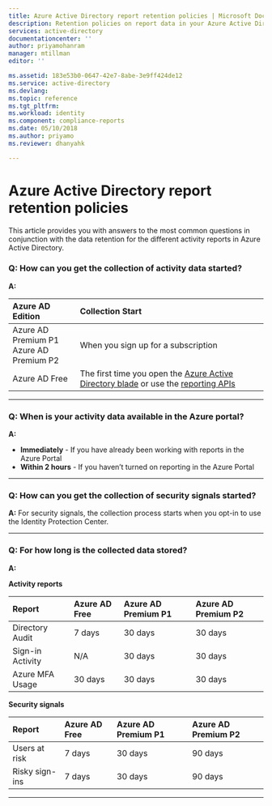 ```yaml
---
title: Azure Active Directory report retention policies | Microsoft Docs
description: Retention policies on report data in your Azure Active Directory
services: active-directory
documentationcenter: ''
author: priyamohanram
manager: mtillman
editor: ''

ms.assetid: 183e53b0-0647-42e7-8abe-3e9ff424de12
ms.service: active-directory
ms.devlang: 
ms.topic: reference
ms.tgt_pltfrm: 
ms.workload: identity
ms.component: compliance-reports
ms.date: 05/10/2018
ms.author: priyamo
ms.reviewer: dhanyahk

---
```

# Azure Active Directory report retention policies


This article provides you with answers to the most common questions in conjunction with the data retention for the different activity reports in Azure Active Directory. 

### Q: How can you get the collection of activity data started?

**A:**

| Azure AD Edition | Collection Start |
| :--              | :--   |
| Azure AD Premium P1 <br /> Azure AD Premium P2 | When you sign up for a subscription |
| Azure AD Free | The first time you open the [Azure Active Directory blade](https://ms.portal.azure.com/#blade/Microsoft_AAD_IAM/ActiveDirectoryMenuBlade/Overview) or use the [reporting APIs](https://aka.ms/aadreports)  |

---
### Q: When is your activity data available in the Azure portal?

**A:**

- **Immediately** - If you have already been working with reports in the Azure Portal
- **Within 2 hours** - If you haven’t turned on reporting in the Azure Portal

---

### Q: How can you get the collection of security signals started?  

**A:** For security signals, the collection process starts when you opt-in to use the Identity Protection Center. 


---

### Q: For how long is the collected data stored?

**A:**

**Activity reports**	

| Report                 | Azure AD Free | Azure AD Premium P1 | Azure AD Premium P2 |
| :--                    | :--           | :--                 | :--                 |
| Directory Audit        | 7 days        | 30 days             | 30 days             |
| Sign-in Activity       | N/A           | 30 days             | 30 days             |
| Azure MFA Usage        | 30 days       | 30 days             | 30 days             |

**Security signals**

| Report         | Azure AD Free | Azure AD Premium P1 | Azure AD Premium P2 |
| :--            | :--           | :--                 | :--                 |
| Users at risk  | 7 days        | 30 days             | 90 days             |
| Risky sign-ins | 7 days        | 30 days             | 90 days             |

---
